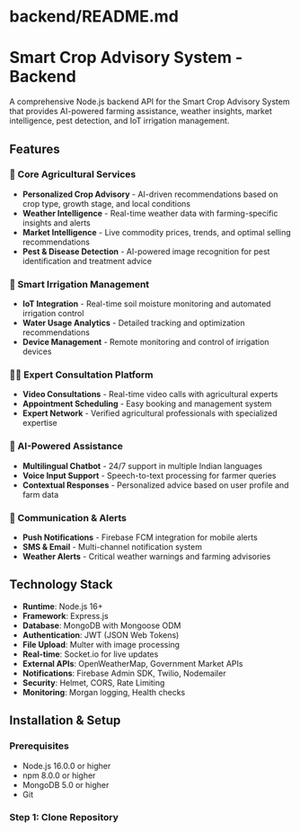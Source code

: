 # backend/README.md

# Smart Crop Advisory System - Backend

A comprehensive Node.js backend API for the Smart Crop Advisory System that provides AI-powered farming assistance, weather insights, market intelligence, pest detection, and IoT irrigation management.

## Features

### 🌾 Core Agricultural Services
- **Personalized Crop Advisory** - AI-driven recommendations based on crop type, growth stage, and local conditions
- **Weather Intelligence** - Real-time weather data with farming-specific insights and alerts
- **Market Intelligence** - Live commodity prices, trends, and optimal selling recommendations
- **Pest & Disease Detection** - AI-powered image recognition for pest identification and treatment advice

### 🚿 Smart Irrigation Management
- **IoT Integration** - Real-time soil moisture monitoring and automated irrigation control
- **Water Usage Analytics** - Detailed tracking and optimization recommendations
- **Device Management** - Remote monitoring and control of irrigation devices

### 👨‍🌾 Expert Consultation Platform
- **Video Consultations** - Real-time video calls with agricultural experts
- **Appointment Scheduling** - Easy booking and management system
- **Expert Network** - Verified agricultural professionals with specialized expertise

### 🤖 AI-Powered Assistance
- **Multilingual Chatbot** - 24/7 support in multiple Indian languages
- **Voice Input Support** - Speech-to-text processing for farmer queries
- **Contextual Responses** - Personalized advice based on user profile and farm data

### 📱 Communication & Alerts
- **Push Notifications** - Firebase FCM integration for mobile alerts
- **SMS & Email** - Multi-channel notification system
- **Weather Alerts** - Critical weather warnings and farming advisories

## Technology Stack

- **Runtime**: Node.js 16+
- **Framework**: Express.js
- **Database**: MongoDB with Mongoose ODM
- **Authentication**: JWT (JSON Web Tokens)
- **File Upload**: Multer with image processing
- **Real-time**: Socket.io for live updates
- **External APIs**: OpenWeatherMap, Government Market APIs
- **Notifications**: Firebase Admin SDK, Twilio, Nodemailer
- **Security**: Helmet, CORS, Rate Limiting
- **Monitoring**: Morgan logging, Health checks

## Installation & Setup

### Prerequisites
- Node.js 16.0.0 or higher
- npm 8.0.0 or higher
- MongoDB 5.0 or higher
- Git

### Step 1: Clone Repository
